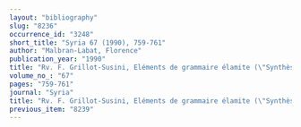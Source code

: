 ```yaml
---
layout: "bibliography"
slug: "8236"
occurrence_id: "3248"
short_title: "Syria 67 (1990), 759-761"
author: "Malbran-Labat, Florence"
publication_year: "1990"
title: "Rv. F. Grillot-Susini, Eléments de grammaire élamite (\"Synthèse\" 29, 1987)"
volume_no_: "67"
pages: "759-761"
journal: "Syria"
title: "Rv. F. Grillot-Susini, Eléments de grammaire élamite (\"Synthèse\" 29, 1987)"
previous_item: "8239"
---
```

